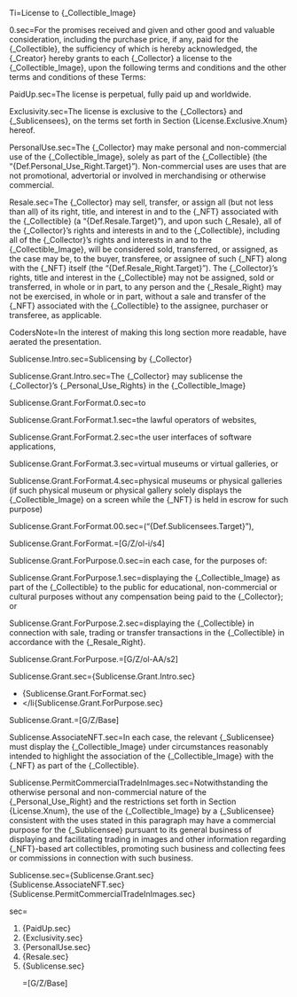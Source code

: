 
Ti=License to {_Collectible_Image}

0.sec=For the promises received and given and other good and valuable consideration, including the purchase price, if any, paid for the {_Collectible}, the sufficiency of which is hereby acknowledged, the {_Creator} hereby grants to each {_Collector} a license to the {_Collectible_Image}, upon the following terms and conditions and the other terms and conditions of these Terms: 

PaidUp.sec=The license is perpetual, fully paid up and worldwide.

Exclusivity.sec=The license is exclusive to the {_Collectors} and {_Sublicensees}, on the terms set forth in Section {License.Exclusive.Xnum} hereof.

PersonalUse.sec=The {_Collector} may make personal and non-commercial use of the {_Collectible_Image}, solely as part of the {_Collectible} (the “{Def.Personal_Use_Right.Target}”). Non-commercial uses are uses that are not promotional, advertorial or involved in merchandising or otherwise commercial. 

Resale.sec=The {_Collector} may sell, transfer, or assign all (but not less than all) of its right, title, and interest in and to the {_NFT} associated with the {_Collectible} (a “{Def.Resale.Target}”), and upon such {_Resale}, all of the {_Collector}’s rights and interests in and to the {_Collectible}, including all of the {_Collector}’s rights and interests in and to the {_Collectible_Image}, will be considered sold, transferred, or assigned, as the case may be, to the buyer, transferee, or assignee of such {_NFT} along with the {_NFT} itself (the “{Def.Resale_Right.Target}”). The {_Collector}’s rights, title and interest in the {_Collectible} may not be assigned, sold or transferred, in whole or in part, to any person and the {_Resale_Right} may not be exercised, in whole or in part, without a sale and transfer of the {_NFT} associated with the {_Collectible} to the assignee, purchaser or transferee, as applicable.

CodersNote=In the interest of making this long section more readable, have aerated the presentation. 

Sublicense.Intro.sec=Sublicensing by {_Collector}

Sublicense.Grant.Intro.sec=The {_Collector} may sublicense the {_Collector}’s {_Personal_Use_Rights} in the {_Collectible_Image}

Sublicense.Grant.ForFormat.0.sec=to

Sublicense.Grant.ForFormat.1.sec=the lawful operators of websites,

Sublicense.Grant.ForFormat.2.sec=the user interfaces of software applications,

Sublicense.Grant.ForFormat.3.sec=virtual museums or virtual galleries, or

Sublicense.Grant.ForFormat.4.sec=physical museums or physical galleries (if such physical museum or physical gallery solely displays the {_Collectible_Image} on a screen while the {_NFT} is held in escrow for such purpose) 

Sublicense.Grant.ForFormat.00.sec=(“{Def.Sublicensees.Target}”),

Sublicense.Grant.ForFormat.=[G/Z/ol-i/s4]

Sublicense.Grant.ForPurpose.0.sec=in each case, for the purposes of:

Sublicense.Grant.ForPurpose.1.sec=displaying the {_Collectible_Image} as part of the {_Collectible} to the public for educational, non-commercial or cultural purposes without any compensation being paid to the {_Collector}; or

Sublicense.Grant.ForPurpose.2.sec=displaying the {_Collectible} in connection with sale, trading or transfer transactions in the {_Collectible} in accordance with the {_Resale_Right}.

Sublicense.Grant.ForPurpose.=[G/Z/ol-AA/s2]

Sublicense.Grant.sec={Sublicense.Grant.Intro.sec}<ul type="bullet"><li>{Sublicense.Grant.ForFormat.sec}<li></li{Sublicense.Grant.ForPurpose.sec}</li></ul>

Sublicense.Grant.=[G/Z/Base]

Sublicense.AssociateNFT.sec=In each case, the relevant {_Sublicensee} must display the {_Collectible_Image} under circumstances reasonably intended to highlight the association of the {_Collectible_Image} with the {_NFT} as part of the {_Collectible}.

Sublicense.PermitCommercialTradeInImages.sec=Notwithstanding the otherwise personal and non-commercial nature of the {_Personal_Use_Right} and the restrictions set forth in Section {License.Xnum}, the use of the {_Collectible_Image} by a {_Sublicensee} consistent with the uses stated in this paragraph may have a commercial purpose for the {_Sublicensee} pursuant to its general business of displaying and facilitating trading in images and other information regarding {_NFT}-based art collectibles, promoting such business and collecting fees or commissions in connection with such business.

Sublicense.sec={Sublicense.Grant.sec}<br>{Sublicense.AssociateNFT.sec}<br>{Sublicense.PermitCommercialTradeInImages.sec}

sec=<ol><li>{PaidUp.sec}</li><li>{Exclusivity.sec}</li><li>{PersonalUse.sec}</li><li>{Resale.sec}</li><li>{Sublicense.sec}</li></ul>

=[G/Z/Base]


